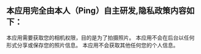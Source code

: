
## 本应用完全由本人（Ping）自主研发,隐私政策内容如下：

本应用需要获取您的相机权限，目的是为了拍摄照片。
本应用不会在后台以任何形式分享或保存您的照片信息。
本应用不会获取其他任何您的个人信息。



